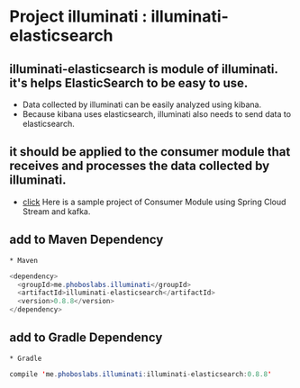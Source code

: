# Project illuminati : illuminati-elasticsearch

## illuminati-elasticsearch is module of illuminati. it's helps ElasticSearch to be easy to use.
* Data collected by illuminati can be easily analyzed using kibana.
* Because kibana uses elasticsearch, illuminati also needs to send data to elasticsearch.

## it should be applied to the consumer module that receives and processes the data collected by illuminati.
* [click](https://github.com/LeeKyoungIl/SpringCamp2017) Here is a sample project of Consumer Module using Spring Cloud Stream and kafka.

## add to Maven Dependency
    * Maven
    
```java
<dependency>
  <groupId>me.phoboslabs.illuminati</groupId>
  <artifactId>illuminati-elasticsearch</artifactId>
  <version>0.8.8</version>
</dependency>
```

## add to Gradle Dependency
    * Gradle
    
```java
compile 'me.phoboslabs.illuminati:illuminati-elasticsearch:0.8.8'
```